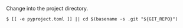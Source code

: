 Change into the project directory.

```
$ [[ -e pyproject.toml ]] || cd $(basename -s .git "${GIT_REPO}")
```
